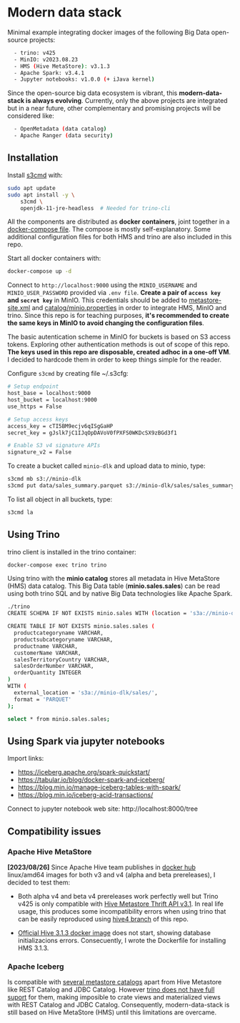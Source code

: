 # Modern data stack

Minimal example integrating docker images of the following Big Data open-source projects:

```bash
  - trino: v425
  - MinIO: v2023.08.23
  - HMS (Hive MetaStore): v3.1.3
  - Apache Spark: v3.4.1
  - Jupyter notebooks: v1.0.0 (+ iJava kernel)
```

Since the open-source big data ecosystem is vibrant, this **modern-data-stack is always evolving**. Currently, only the above projects are integrated but in a near future, other complementary and promising projects will be considered like:

```bash
  - OpenMetadata (data catalog)
  - Apache Ranger (data security)
```
## Installation

Install [s3cmd](https://s3tools.org/s3cmd) with:

```bash
sudo apt update
sudo apt install -y \
    s3cmd \
    openjdk-11-jre-headless  # Needed for trino-cli
```

All the components are distributed as **docker containers**, joint together in a [docker-compose file](docker-compose.yml). The compose is mostly self-explanatory. Some additional configuration files for both HMS and trino are also included in this repo.

Start all docker containers with:

```bash
docker-compose up -d
```

Connect to `http://localhost:9000` using the `MINIO_USERNAME` and `MINIO_USER_PASSWORD` provided via `.env file`. **Create a pair of `access key` and `secret key`** in MinIO. This credentials should be added to [metastore-site.xml](docker/hive-metastore/conf/metastore-site.xml) and [catalog/minio.properties](docker/trino/conf/catalog/minio.properties) in order to integrate HMS, MinIO and trino. Since this repo is for teaching purposes, **it's recommended to create the same keys in MinIO to avoid changing the configuration files**.

The basic autentication scheme in MinIO for buckets is based on S3 access tokens. Exploring other authentication methods is out of scope of this repo. **The keys used in this repo are disposable, created adhoc in a one-off VM**. I decided to hardcode them in order to keep things simple for the reader. 

Configure `s3cmd` by creating file ~/.s3cfg:

```bash
# Setup endpoint
host_base = localhost:9000
host_bucket = localhost:9000
use_https = False

# Setup access keys
access_key = cTI5BM9ecjv6qISgGaHP
secret_key = gJslk7jC1IJqOpDAVoV0fPXFS0WKDcSX9zBGd3f1

# Enable S3 v4 signature APIs
signature_v2 = False
```

To create a bucket called `minio-dlk` and upload data to minio, type:

```bash
s3cmd mb s3://minio-dlk
s3cmd put data/sales_summary.parquet s3://minio-dlk/sales/sales_summary.parquet
```
To list all object in all buckets, type:

```bash
s3cmd la
```

## Using Trino

trino client is installed in the trino container:
```bash
docker-compose exec trino trino
```

Using trino with the **minio catalog** stores all metadata in Hive MetaStore (HMS) data catalog. This Big Data table (**minio.sales.sales**) can be read using both trino SQL and by native Big Data technologies like Apache Spark. 

```bash
./trino
CREATE SCHEMA IF NOT EXISTS minio.sales WITH (location = 's3a://minio-dlk/sales');

CREATE TABLE IF NOT EXISTS minio.sales.sales (
  productcategoryname VARCHAR,
  productsubcategoryname VARCHAR,
  productname VARCHAR,
  customerName VARCHAR,
  salesTerritoryCountry VARCHAR,
  salesOrderNumber VARCHAR,
  orderQuantity INTEGER
)
WITH (
  external_location = 's3a://minio-dlk/sales/',
  format = 'PARQUET'
);

select * from minio.sales.sales;
```

## Using Spark via jupyter notebooks

Import links:

* https://iceberg.apache.org/spark-quickstart/
* https://tabular.io/blog/docker-spark-and-iceberg/
* https://blog.min.io/manage-iceberg-tables-with-spark/
* https://blog.min.io/iceberg-acid-transactions/

Connect to jupyter notebook web site: http://localhost:8000/tree

## Compatibility issues

### Apache Hive MetaStore

**[2023/08/26]** Since Apache Hive team publishes in [docker hub](https://hub.docker.com/r/apache/hive/tags) linux/amd64 images for both v3 and v4 (alpha and beta prereleases), I decided to test them:
 * Both alpha v4 and beta v4 prereleases work perfectly well but Trino v425 is only compatible with [Hive Metastore Thrift API v3.1](https://github.com/trinodb/trino/blob/39af728fa5e474d5537ede364f7599c941541f2f/pom.xml#L1393). In real life usage, this produces some incompatibility errors when using trino that can be easily reproduced using [hive4 branch](https://github.com/macvaz/modern_data_stack/tree/hive4) of this repo.

 * [Official Hive 3.1.3 docker image](https://hub.docker.com/layers/apache/hive/3.1.3/images/sha256-d3d2b8dff7c223b4a024a0393e5c89b1d6cb413e91d740526aebf4e6ecd8f75e?context=explore) does not start, showing database initializacions errors. Consecuently, I wrote the Dockerfile for installing HMS 3.1.3.

### Apache Iceberg

Is compatible with [several metastore catalogs](https://iceberg.apache.org/concepts/catalog/) apart from Hive Metastore like REST Catalog and JDBC Catalog. However [trino does not have full suport](https://trino.io/docs/current/connector/metastores.html) for them, making imposible to crate views and materialized views with REST Catalog and JDBC Catalog. Consequently, modern-data-stack is still based on Hive MetaStore (HMS) until this limitations are overcame.